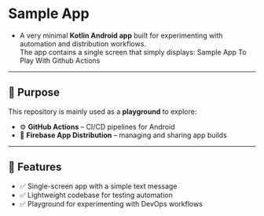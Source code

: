 # Sample App


- A very minimal **Kotlin Android app** built for experimenting with automation and distribution workflows.  
The app contains a single screen that simply displays:
Sample App To Play With Github Actions
---

## 🎯 Purpose
This repository is mainly used as a **playground** to explore:
- ⚙️ **GitHub Actions** – CI/CD pipelines for Android  
- 📲 **Firebase App Distribution** – managing and sharing app builds  

---

## 📌 Features
- ✅ Single-screen app with a simple text message  
- ✅ Lightweight codebase for testing automation  
- ✅ Playground for experimenting with DevOps workflows  
